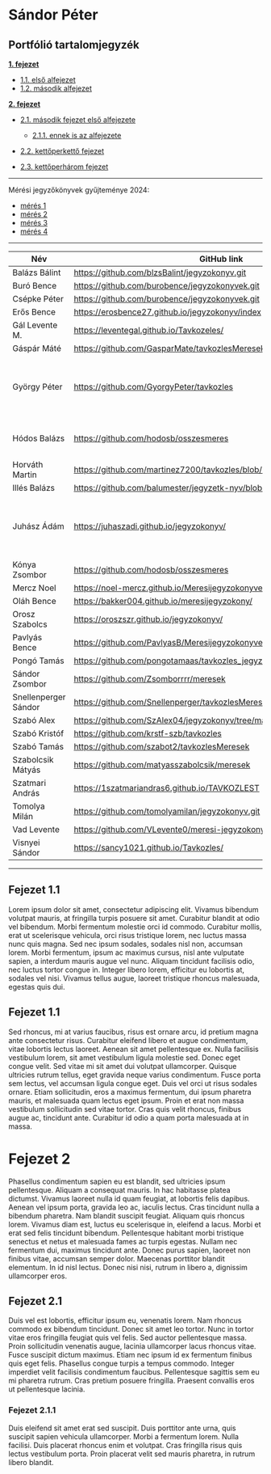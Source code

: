 # Sándor Péter <a name="heading--1"/>


## Portfólió tartalomjegyzék

**[1. fejezet](#heading--1)**

  * [1.1. első alfejezet](#heading--1-1)
  * [1.2. második alfejezet](#heading--1-2)

**[2. fejezet](#heading--2)**

  * [2.1. második fejezet első alfejezete](#heading--2-1)

      * [2.1.1. ennek is az alfejezete](#heading--2-1-1)

  * [2.2. kettőperkettő fejezet](#heading--2-2)
  * [2.3. kettőperhárom fejezet](#heading--2-3)

----


Mérési jegyzőkönyvek gyűjteménye 2024:

- [mérés 1](https://sandorpeteer.github.io/TAVKOZLES2/JEGYZOKONYV/01_mérés)
- [mérés 2](https://sandorpeteer.github.io/TAVKOZLES2/JEGYZOKONYV/02_mérés)
- [mérés 3](https://sandorpeteer.github.io/TAVKOZLES2/JEGYZOKONYV/03_mérés)
- [mérés 4](https://sandorpeteer.github.io/TAVKOZLES2/JEGYZOKONYV/04_mérés)

---   

| Név | GitHub link | Megjegyzés |
|---|---|---|
| Balázs Bálint | https://github.com/blzsBalint/jegyzokonyv.git | ez még kevés |
| Buró Bence | https://github.com/burobence/jegyzokonyvek.git | :hankey: szar |
| Csépke Péter | https://github.com/burobence/jegyzokonyvek.git | elfogadható |
| Erős Bence | https://erosbence27.github.io/jegyzokonyv/index | :white_check_mark: megfelel |
| Gál Levente M. | https://leventegal.github.io/Tavkozeles/ | :interrobang: hiányos  |
| Gáspár Máté | https://github.com/GasparMate/tavkozlesMeresek | &#129318; Ó egek! |
| György Péter | https://github.com/GyorgyPeter/tavkozles | <span style='font-size:50px;'>&#128064; nézem</span> |
| Hódos Balázs | https://github.com/hodosb/osszesmeres | <p>Neked kell még egy kis  &#129504;</p> |
| Horváth Martin | https://github.com/martinez7200/tavkozles/blob/main/jegyzokonyv/index.md |  |
| Illés Balázs | https://github.com/balumester/jegyzetk-nyv/blob/main/README.md |  |
| Juhász Ádám | https://juhaszadi.github.io/jegyzokonyv/ | <span style='font-size:50px;'>&#129470; alakul</span> |
| Kónya Zsombor | https://github.com/hodosb/osszesmeres |  |
| Mercz Noel | https://noel-mercz.github.io/Meresijegyzokonyvek/ |  |
| Oláh Bence | https://bakker004.github.io/meresijegyzokony/ |  |
| Orosz Szabolcs | https://oroszszr.github.io/jegyzokonyv/ |  |
| Pavlyás Bence | https://github.com/PavlyasB/Meresijegyzokonyvek/blob/main/index.md |  |
| Pongó Tamás | https://github.com/pongotamaas/tavkozles_jegyzokonyv |  |
| Sándor Zsombor | https://github.com/Zsomborrrr/meresek |  |
| Snellenperger Sándor | https://github.com/Snellenperger/tavkozlesMeresek |  |
| Szabó Alex | https://github.com/SzAlex04/jegyzokonyv/tree/main |  |
| Szabó Kristóf | https://github.com/krstf-szb/tavkozles |  |
| Szabó Tamás | https://github.com/szabot2/tavkozlesMeresek |  |
| Szabolcsik Mátyás | https://github.com/matyasszabolcsik/meresek |  |
| Szatmari András | https://1szatmariandras6.github.io/TAVKOZLEST |  |
| Tomolya Milán | https://github.com/tomolyamilan/jegyzokonyv.git |  |
| Vad Levente | https://github.com/VLevente0/meresi-jegyzokonyvek |  |
| Visnyei Sándor | https://sancy1021.github.io/Tavkozles/ |  |

---   

## Fejezet 1.1 <a name="heading--1-1"/>
Lorem ipsum dolor sit amet, consectetur adipiscing elit. Vivamus bibendum volutpat mauris, at fringilla turpis posuere sit amet. Curabitur blandit at odio vel bibendum. Morbi fermentum molestie orci id commodo. Curabitur mollis, erat ut scelerisque vehicula, orci risus tristique lorem, nec luctus massa nunc quis magna. Sed nec ipsum sodales, sodales nisl non, accumsan lorem. Morbi fermentum, ipsum ac maximus cursus, nisl ante vulputate sapien, a interdum mauris augue vel nunc. Aliquam tincidunt facilisis odio, nec luctus tortor congue in. Integer libero lorem, efficitur eu lobortis at, sodales vel nisi. Vivamus tellus augue, laoreet tristique rhoncus malesuada, egestas quis dui.

## Fejezet 1.1 <a name="heading--1-2"/>
Sed rhoncus, mi at varius faucibus, risus est ornare arcu, id pretium magna ante consectetur risus. Curabitur eleifend libero et augue condimentum, vitae lobortis lectus laoreet. Aenean sit amet pellentesque ex. Nulla facilisis vestibulum lorem, sit amet vestibulum ligula molestie sed. Donec eget congue velit. Sed vitae mi sit amet dui volutpat ullamcorper. Quisque ultricies rutrum tellus, eget gravida neque varius condimentum. Fusce porta sem lectus, vel accumsan ligula congue eget. Duis vel orci ut risus sodales ornare. Etiam sollicitudin, eros a maximus fermentum, dui ipsum pharetra mauris, et malesuada quam lectus eget ipsum. Proin et erat non massa vestibulum sollicitudin sed vitae tortor. Cras quis velit rhoncus, finibus augue ac, tincidunt ante. Curabitur id odio a quam porta malesuada at in massa.

# Fejezet 2 <a name="heading--2"/>
Phasellus condimentum sapien eu est blandit, sed ultricies ipsum pellentesque. Aliquam a consequat mauris. In hac habitasse platea dictumst. Vivamus laoreet nulla id quam feugiat, at lobortis felis dapibus. Aenean vel ipsum porta, gravida leo ac, iaculis lectus. Cras tincidunt nulla a bibendum pharetra. Nam blandit suscipit feugiat. Aliquam quis rhoncus lorem. Vivamus diam est, luctus eu scelerisque in, eleifend a lacus. Morbi et erat sed felis tincidunt bibendum. Pellentesque habitant morbi tristique senectus et netus et malesuada fames ac turpis egestas. Nullam nec fermentum dui, maximus tincidunt ante. Donec purus sapien, laoreet non finibus vitae, accumsan semper dolor. Maecenas porttitor blandit elementum. In id nisl lectus. Donec nisi nisi, rutrum in libero a, dignissim ullamcorper eros.

## Fejezet 2.1 <a name="heading--2-1"/>
Duis vel est lobortis, efficitur ipsum eu, venenatis lorem. Nam rhoncus commodo ex bibendum tincidunt. Donec sit amet leo tortor. Nunc in tortor vitae eros fringilla feugiat quis vel felis. Sed auctor pellentesque massa. Proin sollicitudin venenatis augue, lacinia ullamcorper lacus rhoncus vitae. Fusce suscipit dictum maximus. Etiam nec ipsum id ex fermentum finibus quis eget felis. Phasellus congue turpis a tempus commodo. Integer imperdiet velit facilisis condimentum faucibus. Pellentesque sagittis sem eu mi pharetra rutrum. Cras pretium posuere fringilla. Praesent convallis eros ut pellentesque lacinia.

### Fejezet 2.1.1 <a name="heading--2-1-1"/>
Duis eleifend sit amet erat sed suscipit. Duis porttitor ante urna, quis suscipit sapien vehicula ullamcorper. Morbi a fermentum lorem. Nulla facilisi. Duis placerat rhoncus enim et volutpat. Cras fringilla risus quis lectus vestibulum porta. Proin placerat velit sed mauris pharetra, in rutrum libero blandit.
